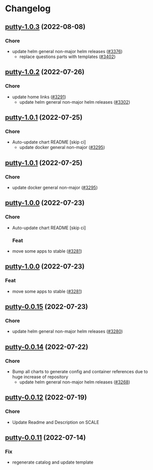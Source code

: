# Changelog



## [putty-1.0.3](https://github.com/truecharts/charts/compare/putty-1.0.2...putty-1.0.3) (2022-08-08)

### Chore

- update helm general non-major helm releases ([#3376](https://github.com/truecharts/charts/issues/3376))
  - replace questions parts with templates ([#3402](https://github.com/truecharts/charts/issues/3402))




## [putty-1.0.2](https://github.com/truecharts/apps/compare/putty-1.0.1...putty-1.0.2) (2022-07-26)

### Chore

- update home links ([#3291](https://github.com/truecharts/apps/issues/3291))
  - update helm general non-major helm releases ([#3302](https://github.com/truecharts/apps/issues/3302))




## [putty-1.0.1](https://github.com/truecharts/apps/compare/putty-1.0.0...putty-1.0.1) (2022-07-25)

### Chore

- Auto-update chart README [skip ci]
  - update docker general non-major ([#3295](https://github.com/truecharts/apps/issues/3295))




## [putty-1.0.1](https://github.com/truecharts/apps/compare/putty-1.0.0...putty-1.0.1) (2022-07-25)

### Chore

- update docker general non-major ([#3295](https://github.com/truecharts/apps/issues/3295))




## [putty-1.0.0](https://github.com/truecharts/apps/compare/putty-0.0.14...putty-1.0.0) (2022-07-23)

### Chore

- Auto-update chart README [skip ci]

  ### Feat

- move some apps to stable ([#3281](https://github.com/truecharts/apps/issues/3281))




## [putty-1.0.0](https://github.com/truecharts/apps/compare/putty-0.0.14...putty-1.0.0) (2022-07-23)

### Feat

- move some apps to stable ([#3281](https://github.com/truecharts/apps/issues/3281))




## [putty-0.0.15](https://github.com/truecharts/apps/compare/putty-0.0.14...putty-0.0.15) (2022-07-23)

### Chore

- update helm general non-major helm releases ([#3280](https://github.com/truecharts/apps/issues/3280))




## [putty-0.0.14](https://github.com/truecharts/apps/compare/putty-0.0.12...putty-0.0.14) (2022-07-22)

### Chore

- Bump all charts to generate config and container references due to huge increase of repository
  - update helm general non-major helm releases ([#3268](https://github.com/truecharts/apps/issues/3268))



## [putty-0.0.12](https://github.com/truecharts/apps/compare/putty-0.0.11...putty-0.0.12) (2022-07-19)

### Chore

- Update Readme and Description on SCALE



## [putty-0.0.11](https://github.com/truecharts/apps/compare/putty-0.0.10...putty-0.0.11) (2022-07-14)

### Fix

- regenerate catalog and update template



